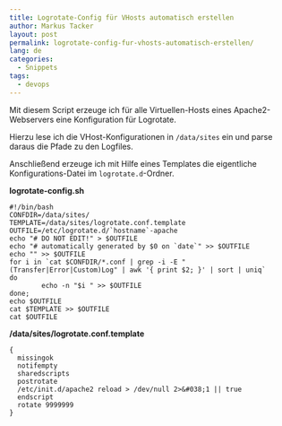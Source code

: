 ```yaml
---
title: Logrotate-Config für VHosts automatisch erstellen
author: Markus Tacker
layout: post
permalink: logrotate-config-fur-vhosts-automatisch-erstellen/
lang: de
categories:
  - Snippets
tags:
  - devops
---
```

Mit diesem Script erzeuge ich für alle Virtuellen-Hosts eines Apache2-Webservers eine Konfiguration für Logrotate.

Hierzu lese ich die VHost-Konfigurationen in `/data/sites` ein und parse daraus die Pfade zu den Logfiles.

Anschließend erzeuge ich mit Hilfe eines Templates die eigentliche Konfigurations-Datei im `logrotate.d`-Ordner.

**logrotate-config.sh**  

    #!/bin/bash
    CONFDIR=/data/sites/
    TEMPLATE=/data/sites/logrotate.conf.template
    OUTFILE=/etc/logrotate.d/`hostname`-apache
    echo "# DO NOT EDIT!" > $OUTFILE
    echo "# automatically generated by $0 on `date`" >> $OUTFILE
    echo "" >> $OUTFILE
    for i in `cat $CONFDIR/*.conf | grep -i -E "(Transfer|Error|Custom)Log" | awk '{ print $2; }' | sort | uniq`
    do
            echo -n "$i " >> $OUTFILE
    done;
    echo $OUTFILE
    cat $TEMPLATE >> $OUTFILE
    cat $OUTFILE

**/data/sites/logrotate.conf.template**

    {
      missingok
      notifempty
      sharedscripts
      postrotate
      /etc/init.d/apache2 reload > /dev/null 2>&#038;1 || true
      endscript
      rotate 9999999
    }
